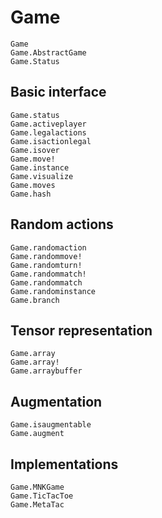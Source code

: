 
# Game
```@docs
Game
Game.AbstractGame
Game.Status
```

## Basic interface
```@docs
Game.status
Game.activeplayer
Game.legalactions
Game.isactionlegal
Game.isover
Game.move!
Game.instance
Game.visualize
Game.moves
Game.hash
```

## Random actions
```@docs
Game.randomaction
Game.randommove!
Game.randomturn!
Game.randommatch!
Game.randommatch
Game.randominstance
Game.branch
```

## Tensor representation
```@docs
Game.array
Game.array!
Game.arraybuffer
```

## Augmentation
```@docs
Game.isaugmentable
Game.augment
```

## Implementations
```@docs
Game.MNKGame
Game.TicTacToe
Game.MetaTac
```